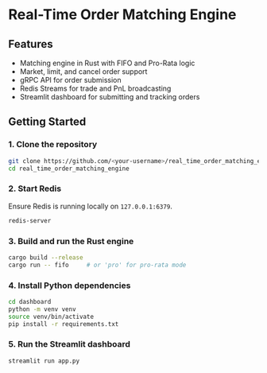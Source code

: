 
# Real-Time Order Matching Engine

## Features

* Matching engine in Rust with FIFO and Pro-Rata logic
* Market, limit, and cancel order support
* gRPC API for order submission
* Redis Streams for trade and PnL broadcasting
* Streamlit dashboard for submitting and tracking orders

## Getting Started

### 1. Clone the repository

```bash
git clone https://github.com/<your-username>/real_time_order_matching_engine.git
cd real_time_order_matching_engine
```

### 2. Start Redis

Ensure Redis is running locally on `127.0.0.1:6379`.

```bash
redis-server
```

### 3. Build and run the Rust engine

```bash
cargo build --release
cargo run -- fifo     # or 'pro' for pro-rata mode
```

### 4. Install Python dependencies

```bash
cd dashboard
python -m venv venv
source venv/bin/activate
pip install -r requirements.txt
```

### 5. Run the Streamlit dashboard

```bash
streamlit run app.py
```

